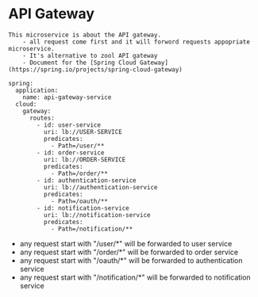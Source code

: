 # API Gateway
    This microservice is about the API gateway.
        - all request come first and it will forword requests appopriate microservice.
        - It's alternative to zool API gateway
        - Document for the [Spring Cloud Gateway](https://spring.io/projects/spring-cloud-gateway)

```
spring:
  application:
    name: api-gateway-service
  cloud:
    gateway:
      routes:
        - id: user-service
          uri: lb://USER-SERVICE
          predicates:
            - Path=/user/**
        - id: order-service
          uri: lb://ORDER-SERVICE
          predicates:
            - Path=/order/**
        - id: authentication-service
          uri: lb://authentication-service
          predicates:
            - Path=/oauth/**
        - id: notification-service
          uri: lb://notification-service
          predicates:
            - Path=/notification/**

```

 - any request start with "/user/*" will be forwarded to user service
 - any request start with "/order/*" will be forwarded to order service
 - any request start with "/oauth/*" will be forwarded to authentication service
 - any request start with "/notification/*" will be forwarded to notification service
